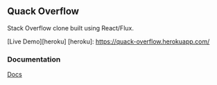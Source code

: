 ## Quack Overflow
  Stack Overflow clone built using React/Flux.

  [Live Demo][heroku]
[heroku]: https://quack-overflow.herokuapp.com/
### Documentation
  [Docs][docs]

[docs]: ./docs/README.md
